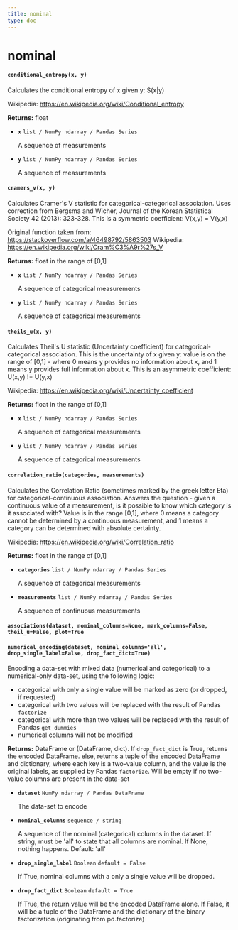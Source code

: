 ```yaml
---
title: nominal
type: doc
---
```


# nominal

#### `conditional_entropy(x, y)`

Calculates the conditional entropy of x given y: S(x|y)

Wikipedia: https://en.wikipedia.org/wiki/Conditional_entropy

**Returns:** float

- **`x`** `list / NumPy ndarray / Pandas Series`

   A sequence of measurements
- **`y`** `list / NumPy ndarray / Pandas Series`

   A sequence of measurements

#### `cramers_v(x, y)`

Calculates Cramer's V statistic for categorical-categorical association.
Uses correction from Bergsma and Wicher, Journal of the Korean Statistical Society 42 (2013): 323-328.
This is a symmetric coefficient: V(x,y) = V(y,x)

Original function taken from: https://stackoverflow.com/a/46498792/5863503
Wikipedia: https://en.wikipedia.org/wiki/Cram%C3%A9r%27s_V

**Returns:** float in the range of [0,1]

- **`x`** `list / NumPy ndarray / Pandas Series`

   A sequence of categorical measurements
- **`y`** `list / NumPy ndarray / Pandas Series`

   A sequence of categorical measurements

#### `theils_u(x, y)`

Calculates Theil's U statistic (Uncertainty coefficient) for categorical-categorical association.
This is the uncertainty of x given y: value is on the range of [0,1] - where 0 means y provides no information about
x, and 1 means y provides full information about x.
This is an asymmetric coefficient: U(x,y) != U(y,x)

Wikipedia: https://en.wikipedia.org/wiki/Uncertainty_coefficient

**Returns:** float in the range of [0,1]

- **`x`** `list / NumPy ndarray / Pandas Series`

   A sequence of categorical measurements
- **`y`** `list / NumPy ndarray / Pandas Series`

   A sequence of categorical measurements

#### `correlation_ratio(categories, measurements)`

Calculates the Correlation Ratio (sometimes marked by the greek letter Eta) for categorical-continuous association.
Answers the question - given a continuous value of a measurement, is it possible to know which category is it
associated with?
Value is in the range [0,1], where 0 means a category cannot be determined by a continuous measurement, and 1 means
a category can be determined with absolute certainty.

Wikipedia: https://en.wikipedia.org/wiki/Correlation_ratio

**Returns:** float in the range of [0,1]

- **`categories`** `list / NumPy ndarray / Pandas Series`

   A sequence of categorical measurements
- **`measurements`** `list / NumPy ndarray / Pandas Series`

   A sequence of continuous measurements

#### `associations(dataset, nominal_columns=None, mark_columns=False, theil_u=False, plot=True`


#### `numerical_encoding(dataset, nominal_columns='all', drop_single_label=False, drop_fact_dict=True)`

Encoding a data-set with mixed data (numerical and categorical) to a numerical-only data-set,
using the following logic:
* categorical with only a single value will be marked as zero (or dropped, if requested)
* categorical with two values will be replaced with the result of Pandas `factorize`
* categorical with more than two values will be replaced with the result of Pandas `get_dummies`
* numerical columns will not be modified

**Returns:** DataFrame or (DataFrame, dict). If `drop_fact_dict` is True, returns the encoded DataFrame.
else, returns a tuple of the encoded DataFrame and dictionary, where each key is a two-value column, and the
value is the original labels, as supplied by Pandas `factorize`. Will be empty if no two-value columns are
present in the data-set

- **`dataset`** `NumPy ndarray / Pandas DataFrame`

   The data-set to encode
- **`nominal_columns`** `sequence / string`

   A sequence of the nominal (categorical) columns in the dataset. If string, must be 'all' to state that
all columns are nominal. If None, nothing happens. Default: 'all'
- **`drop_single_label`** `Boolean` `default = False`

   If True, nominal columns with a only a single value will be dropped.
- **`drop_fact_dict`** `Boolean` `default = True`

   If True, the return value will be the encoded DataFrame alone. If False, it will be a tuple of
the DataFrame and the dictionary of the binary factorization (originating from pd.factorize)